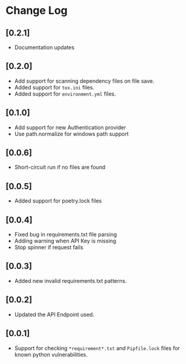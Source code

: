 # Change Log

## [0.2.1]
- Documentation updates

## [0.2.0]

- Add support for scanning dependency files on file save.
- Added support for `tox.ini` files.
- Added support for `environment.yml` files.

## [0.1.0]

- Add support for new Authentication provider
- Use path.normalize for windows path support

## [0.0.6]

- Short-circuit run if no files are found

## [0.0.5]

- Added support for poetry.lock files

## [0.0.4]

- Fixed bug in requirements.txt file parsing
- Adding warning when API Key is missing
- Stop spinner if request fails

## [0.0.3]

- Added new invalid requirements.txt patterns.

## [0.0.2]

- Updated the API Endpoint used.

## [0.0.1]

- Support for checking `*requirement*.txt` and `Pipfile.lock` files for known python vulnerabilities.